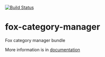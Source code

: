 [![Build Status](https://magnum.travis-ci.com/nfq-extremes/fox-category-manager.svg?token=SzyDwqeBQi8c6fWUJHUx&branch=master)](https://magnum.travis-ci.com/nfq-extremes/fox-category-manager)


fox-category-manager
====================

Fox category manager bundle

More information is in [documentation](https://github.com/nfq-extremes/fox-standard/wiki)
